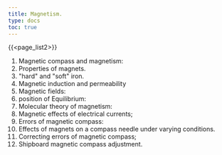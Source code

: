 ```yaml
---
title: Magnetism. 
type: docs
toc: true
---
```

{{<page_list2>}}
1. Magnetic compass and magnetism: 
2. Properties of magnets.
3. "hard" and "soft" iron.
4. Magnetic induction and permeability
5. Magnetic fields: 
6. position of Equilibrium:
7. Molecular theory of magnetism:
8. Magnetic effects of electrical currents; 
9. Errors of magnetic compass:
10. Effects of magnets on a compass needle under varying conditions.
11. Correcting errors of magnetic compass; 
12. Shipboard magnetic compass adjustment.
